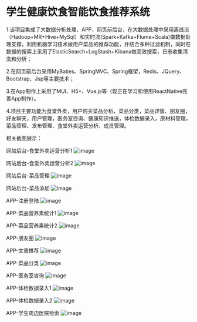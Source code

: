 # 学生健康饮食智能饮食推荐系统
1.该项目集成了大数据分析处理、APP、网页前后台，在大数据处理中采用离线流（Hadoop+MR+Hive+MySql）和实时流(Spark+Kafka+Flume+Scala)做数据处理支撑，利用机器学习技术做用户菜品的推荐功能，并结合多种过滤机制，同时在数据的搜索上采用了ElasticSearch+LogStash+Kibana做高效搜索，日志收集清洗和分析；

2.在网页前后台采用MyBaties、SpringMVC、Spring框架，Redis、JQuery、Bootstrap、Jsp等主要技术；

3.在App制作上采用了MUI、H5+、Vue.js等（现正在学习和使用ReactNative完善App制作）。

4.项目主要功能为食堂外卖，用户购买菜品分析，菜品分类，菜品详情、朋友圈，好友聊天，用户管理，医务室咨询、健康知识推送，体检数据录入，原材料管理，菜品管理、发布管理、食堂外卖运营分析、成员管理。

相关截图展示：

网站后台-食堂外卖运营分析1
![image](https://github.com/jinqiwen/stuIntEat/blob/master/picture/shiyan1.png)

网站后台-食堂外卖运营分析2
![image](https://github.com/jinqiwen/stuIntEat/blob/master/picture/web%20(6).png)

网站后台-菜品管理
![image](https://github.com/jinqiwen/stuIntEat/blob/master/picture/web2.png)

网站后台-菜品添加
![image](https://github.com/jinqiwen/stuIntEat/blob/master/picture/web3.png)

APP-注册登陆
![image](https://github.com/jinqiwen/stuIntEat/blob/master/apptupian/app%20(14).jpg)

APP-菜品营养素统计1
![image](https://github.com/jinqiwen/stuIntEat/blob/master/apptupian/app%20(8).png)

APP-菜品营养素统计2
![image](https://github.com/jinqiwen/stuIntEat/blob/master/apptupian/app%20(3).png)

APP-朋友圈
![image](https://github.com/jinqiwen/stuIntEat/blob/master/apptupian/app%20(20).png)

APP-文章推荐
![image](https://github.com/jinqiwen/stuIntEat/blob/master/apptupian/app%20(23).png)

APP-菜品分类
![image](https://github.com/jinqiwen/stuIntEat/blob/master/apptupian/app%20(31).png)

APP-医务室咨询
![image](https://github.com/jinqiwen/stuIntEat/blob/master/apptupian/app%20(1).png)

APP-体检数据录入1
![image](https://github.com/jinqiwen/stuIntEat/blob/master/apptupian/app%20(43).png)

APP-体检数据录入2
![image](https://github.com/jinqiwen/stuIntEat/blob/master/apptupian/app%20(44).png)

APP-学生周边医院检索
![image](https://github.com/jinqiwen/stuIntEat/blob/master/apptupian/app%20(35).png)





